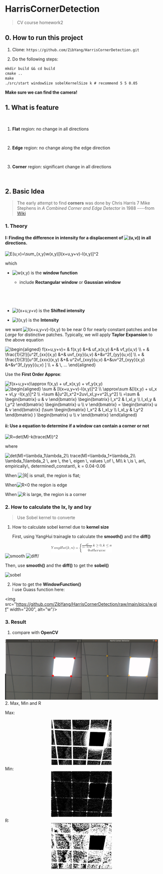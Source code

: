 # HarrisCornerDetection
> CV course homework2
## 0. How to run this project

1. Clone: `https://github.com/ZibYang/HarrisCornerDetection.git`

2. Do the following steps:
```shell
mkdir build && cd build
cmake ..
make
./src/start windowSize sobelKernelSize k # recommend 5 5 0.05
```

**Make sure we can find the camera!**

## 1. What is feature

![]()

1. **Flat** region: no change in all directions

![]()

2. **Edge** region: no change along the edge direction

![]()

3. **Corner** region: significant change in all directions

![]()

## 2. Basic Idea

> The early attempt to find **corners** was done by Chris Harris 7 Mike Stephens in *A Combined Corner and Edge Detector* in 1988 ----from [Wiki](https://docs.opencv.org/3.0-beta/doc/py_tutorials/py_feature2d/py_features_harris/py_features_harris.html)

### 1. Theory

#### I: **Finding the difference in intensity for a displacement of <img src="https://latex.codecogs.com/gif.latex?(u,v)" title="(u,v))"/> in all directions.**

<img src="https://latex.codecogs.com/gif.latex?E(u,v)=\sum_{x,y}w(x,y)[I(x&plus;u,y&plus;v)-I(x,y)]^2" title="E(u,v)=\sum_{x,y}w(x,y)[I(x+u,y+v)-I(x,y)]^2" />

which

-  <img src="https://latex.codecogs.com/gif.latex?w(x,y)" title="w(x,y)" /> is the **window function** 

    - include **Rectangular window** or **Gaussian window**

    ![]() 

    ![]()

- <img src="https://latex.codecogs.com/gif.latex?I(x+u,y+v)" title="I(x+u,y+v)"/> is the **Shifted intensity**

- <img src="https://latex.codecogs.com/gif.latex?I(x,y)" title="I(x,y)"/> is the **Intensity**

we want <img src="https://latex.codecogs.com/gif.latex?I(x+u,y+v)-I(x,y)" title="I(x+u,y+v)-I(x,y)"/> to be near 0 for nearly constant patches and be $Large$ for distinctive patches. Typically, we will apply **Taylor Expansion** to the above equation

<img src="https://latex.codecogs.com/gif.latex?\begin{aligned}&space;f(x&plus;u,y&plus;v)=&space;&&space;f(x,y)&space;&&plus;&&space;uf_x(x,y)&space;&&plus;&&space;vf_y(u,v)&space;\\&space;&plus;&space;&&space;\frac{1}{2!}[u^2f_{xx}(x,y)&space;&&plus;&&space;uvf_{xy}(u,v)&space;&&plus;&v^2f_{yy}(u,v)]&space;\\&space;&plus;&space;&&space;\frac{1}{3!}[u^3f_{xxx}(x,y)&space;&&plus;&&space;u^2vf_{xxy}(u,v)&space;&&plus;&uv^2f_{xyy}(x,y)&space;&&plus;&v^3f_{yyy}(u,v)&space;]&space;\\&space;&plus;&space;&&space;\,&space;...&space;\end{aligned}" title="\begin{aligned} f(x+u,y+v)= & f(x,y) &+& uf_x(x,y) &+& vf_y(u,v) \\ + & \frac{1}{2!}[u^2f_{xx}(x,y) &+& uvf_{xy}(u,v) &+&v^2f_{yy}(u,v)] \\ + & \frac{1}{3!}[u^3f_{xxx}(x,y) &+& u^2vf_{xxy}(u,v) &+&uv^2f_{xyy}(x,y) &+&v^3f_{yyy}(u,v) ] \\ + & \, ... \end{aligned}" />  

Use the **First Order Approx**:  

<img src="https://latex.codecogs.com/gif.latex?f(x&plus;u,y&plus;v)\approx&space;f(x,y)&space;&plus;&space;uf_x(x,y)&space;&plus;&space;vf_y(x,y)" title="f(x+u,y+v)\approx f(x,y) + uf_x(x,y) + vf_y(x,y)" />

<img src="https://latex.codecogs.com/gif.latex?\begin{aligned}&space;\sum&space;&&space;[I(x&plus;u,y&plus;v)-I(x,y)]^2&space;\\&space;\approx\sum&space;&[I(x,y)&space;&plus;&space;uI_x&space;&plus;&space;vI_y&space;-I(x,y)]^2&space;\\&space;=\sum&space;&[u^2I_x^2&plus;2uvI_xI_y&plus;v^2I_y^2]&space;\\&space;=\sum&space;&&space;\begin{bmatrix}&space;u&space;&&space;v&space;\end{bmatrix}&space;\begin{bmatrix}&space;I_x^2&space;&&space;I_xI_y&space;\\&space;I_xI_y&space;&&space;I_y^2&space;\end{bmatrix}&space;\begin{bmatrix}&space;u&space;\\&space;v&space;\end{bmatrix}&space;=&space;\begin{bmatrix}&space;u&space;&&space;v&space;\end{bmatrix}&space;(\sum&space;\begin{bmatrix}&space;I_x^2&space;&&space;I_xI_y&space;\\&space;I_xI_y&space;&&space;I_y^2&space;\end{bmatrix}&space;)&space;\begin{bmatrix}&space;u&space;\\&space;v&space;\end{bmatrix}&space;\end{aligned}" title="\begin{aligned} \sum & [I(x+u,y+v)-I(x,y)]^2 \\ \approx\sum &[I(x,y) + uI_x + vI_y -I(x,y)]^2 \\ =\sum &[u^2I_x^2+2uvI_xI_y+v^2I_y^2] \\ =\sum & \begin{bmatrix} u & v \end{bmatrix} \begin{bmatrix} I_x^2 & I_xI_y \\ I_xI_y & I_y^2 \end{bmatrix} \begin{bmatrix} u \\ v \end{bmatrix} = \begin{bmatrix} u & v \end{bmatrix} (\sum \begin{bmatrix} I_x^2 & I_xI_y \\ I_xI_y & I_y^2 \end{bmatrix} ) \begin{bmatrix} u \\ v \end{bmatrix} \end{aligned}" />

#### ii: **Use a equation to determine if a window can contain a corner or not**

<img src="https://latex.codecogs.com/gif.latex?R=det(M)-k(trace(M))^2" title="R=det(M)-k(trace(M))^2" />  
  
where

<img src="https://latex.codecogs.com/gif.latex?det(M)=\lambda_1\lambda_2\\&space;trace(M)=\lambda_1&plus;\lambda_2\\&space;\lambda_1\lambda_2&space;\,&space;are&space;\,&space;the&space;\,&space;eigen&space;\,&space;values&space;\,of&space;\,&space;M\\&space;k&space;\,is&space;\,&space;an\,&space;empirically\,&space;determined\,constant\,&space;k&space;=&space;0.04-0.06" title="det(M)=\lambda_1\lambda_2\\ trace(M)=\lambda_1+\lambda_2\\ \lambda_1\lambda_2 \, are \, the \, eigen \, values \,of \, M\\ k \,is \, an\, empirically\, determined\,constant\, k = 0.04-0.06" />

When <img src="https://latex.codecogs.com/gif.latex?|R|" title="|R|" /> is small, the region is flat;

When<img src="https://latex.codecogs.com/gif.latex?R<0" title="R<0" /> the region is edge

When <img src="https://latex.codecogs.com/gif.latex?R" title="R" /> is large, the region is a corner

### 2. How to calculate the Ix, Iy and Ixy

> Use Sobel kernel to converte
1. How to calculate sobel kernel due to **kernel size**   

    First, using YangHui trainagle to calculate the **smooth()** and the **diff()**

 <center class="pics"> 
   <img src="https://github.com/ZibYang/HarrisCornerDetection/raw/main/pics/YangHui.gif"  width="200", alt="yh"/>
</center> 

  <img src="https://latex.codecogs.com/gif.latex?smooth(x,windowSize)=\frac{(windowSize-1)!}{(windowSize-1-x)!x!}" title="smooth"/>

  <img src="https://latex.codecogs.com/gif.latex?diff(x,windowSize)=YangHui(x,windowSize-2)-YangHui(x-1,windsowSize-2)" title=diff/>  

  Then, use **smooth()** and the **diff()** to get the **sobel()**

  <img src="https://latex.codecogs.com/gif.latex?sobel(windowSize)=diff(0...windowSize,\,windowSize)*smooth(0...windowSize,\,windowSize)" title="sobel"/>

  2. How to get the **WindowFunction()**  
     I use Guass function here:  
     <center class="pics"> 
   <img src="https://github.com/ZibYang/HarrisCornerDetection/raw/main/pics/w.gif"  width="200", alt="w"/>
</center>

### 3. Result
1. compare with **OpenCV**
<center class="pics"> 
   <img src="https://github.com/ZibYang/HarrisCornerDetection/raw/main/pics/vspic.png"  alt="vs"/>
</center> 
2. Max, Min and R  

Max:  
<center class="pics"> 
   <img src="https://github.com/ZibYang/HarrisCornerDetection/raw/main/pics/slambda1.jpg" width="200" alt="max"/>
</center> 
Min:  
<center class="pics"> 
   <img src="https://github.com/ZibYang/HarrisCornerDetection/raw/main/pics/slambda2.jpg" width="200" alt="min"/>
</center> 
R:  
<center class="pics"> 
   <img src="https://github.com/ZibYang/HarrisCornerDetection/raw/main/pics/sR.jpg" width="200" alt="R"/>
</center> 




